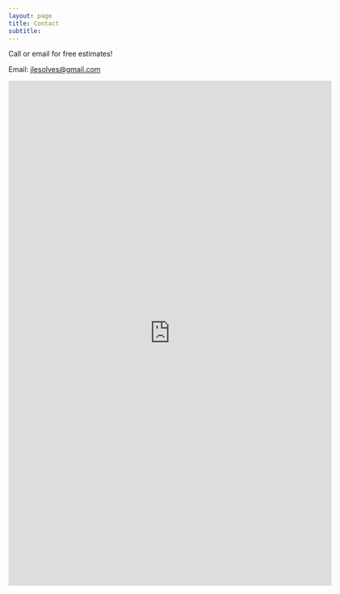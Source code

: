 ```yaml
---
layout: page
title: Contact
subtitle: 
---
```


Call or email for free estimates!

Email: jlesolves@gmail.com

<iframe src="https://docs.google.com/forms/d/e/1FAIpQLSct4_ADNTc1Oe_mN6f1KYB7cK0gwQYJlzvlVXtbBzUKwFCaEg/viewform?embedded=true" width="640" height="1000" frameborder="0" marginheight="0" marginwidth="0">Loading…</iframe>


